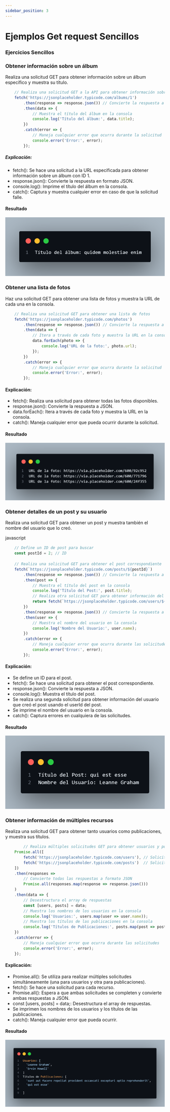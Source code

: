 ```yaml
---
sidebar_position: 3
---
```


# Ejemplos Get request Sencillos

### Ejercicios Sencillos

### Obtener información sobre un álbum

Realiza una solicitud GET para obtener información sobre un álbum específico y muestra su título.

```javascript
    // Realiza una solicitud GET a la API para obtener información sobre un álbum específico
    fetch('https://jsonplaceholder.typicode.com/albums/1')
        .then(response => response.json()) // Convierte la respuesta a formato JSON
        .then(data => {
            // Muestra el título del álbum en la consola
            console.log('Título del álbum:', data.title);
        })
        .catch(error => {
            // Maneja cualquier error que ocurra durante la solicitud
            console.error('Error:', error);
        });

```
##### Explicación:

- fetch(): Se hace una solicitud a la URL especificada para obtener información sobre un álbum con ID 1.
- response.json(): Convierte la respuesta en formato JSON.
- console.log(): Imprime el título del álbum en la consola.
- catch(): Captura y muestra cualquier error en caso de que la solicitud falle.

#### Resultado
![Imagen Representativa2](../../static/imgR/res9.png)

### Obtener una lista de fotos
Haz una solicitud GET para obtener una lista de fotos y muestra la URL de cada una en la consola.


```javascript
    // Realiza una solicitud GET para obtener una lista de fotos
    fetch('https://jsonplaceholder.typicode.com/photos')
        .then(response => response.json()) // Convierte la respuesta a formato JSON
        .then(data => {
            // Itera a través de cada foto y muestra la URL en la consola
            data.forEach(photo => {
                console.log('URL de la foto:', photo.url);
            });
        })
        .catch(error => {
            // Maneja cualquier error que ocurra durante la solicitud
            console.error('Error:', error);
        });

```
#### Explicación:

- fetch(): Realiza una solicitud para obtener todas las fotos disponibles.
- response.json(): Convierte la respuesta a JSON.
- data.forEach(): Itera a través de cada foto y muestra la URL en la consola.
- catch(): Maneja cualquier error que pueda ocurrir durante la solicitud.

#### Resultado
![Imagen Representativa2](../../static/imgR/res10.png)

### Obtener detalles de un post y su usuario
Realiza una solicitud GET para obtener un post y muestra también el nombre del usuario que lo creó.

javascript
```javascript
    // Define un ID de post para buscar
    const postId = 2; // ID 

    // Realiza una solicitud GET para obtener el post correspondiente
    fetch(`https://jsonplaceholder.typicode.com/posts/${postId}`)
        .then(response => response.json()) // Convierte la respuesta a formato JSON
        .then(post => {
            // Muestra el título del post en la consola
            console.log('Título del Post:', post.title);
            // Realiza otra solicitud GET para obtener información del usuario que creó el post
            return fetch(`https://jsonplaceholder.typicode.com/users/${post.userId}`);
        })
        .then(response => response.json()) // Convierte la respuesta a formato JSON
        .then(user => {
            // Muestra el nombre del usuario en la consola
            console.log('Nombre del Usuario:', user.name);
        })
        .catch(error => {
            // Maneja cualquier error que ocurra durante las solicitudes
            console.error('Error:', error);
        });

```
#### Explicación:

- Se define un ID para el post.
- fetch(): Se hace una solicitud para obtener el post correspondiente.
- response.json(): Convierte la respuesta a JSON.
- console.log(): Muestra el título del post.
- Se realiza una segunda solicitud para obtener información del usuario que creó el post usando el userId del post.
- Se imprime el nombre del usuario en la consola.
- catch(): Captura errores en cualquiera de las solicitudes.

#### Resultado
![Imagen Representativa2](../../static/imgR/res11.png)


### Obtener información de múltiples recursos
Realiza una solicitud GET para obtener tanto usuarios como publicaciones, y muestra sus títulos.

```javascript
        // Realiza múltiples solicitudes GET para obtener usuarios y posts
    Promise.all([
        fetch('https://jsonplaceholder.typicode.com/users'), // Solicitud para obtener usuarios
        fetch('https://jsonplaceholder.typicode.com/posts')  // Solicitud para obtener posts
    ])
    .then(responses => 
        // Convierte todas las respuestas a formato JSON
        Promise.all(responses.map(response => response.json()))
    )
    .then(data => {
        // Desestructura el array de respuestas
        const [users, posts] = data;
        // Muestra los nombres de los usuarios en la consola
        console.log('Usuarios:', users.map(user => user.name));
        // Muestra los títulos de las publicaciones en la consola
        console.log('Títulos de Publicaciones:', posts.map(post => post.title));
    })
    .catch(error => {
        // Maneja cualquier error que ocurra durante las solicitudes
        console.error('Error:', error);
    });

```
#### Explicación:

- Promise.all(): Se utiliza para realizar múltiples solicitudes simultáneamente (una para usuarios y otra para publicaciones).
- fetch(): Se hace una solicitud para cada recurso.
- Promise.all(): Espera a que ambas solicitudes se completen y convierte ambas respuestas a JSON.
- const [users, posts] = data;: Desestructura el array de respuestas.
- Se imprimen los nombres de los usuarios y los títulos de las publicaciones.
- catch(): Maneja cualquier error que pueda ocurrir.

#### Resultado
![Imagen Representativa2](../../static/imgR/res12.png)

